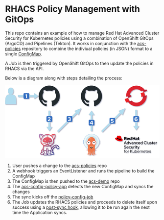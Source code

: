 # RHACS Policy Management with GitOps
This repo contains an example of how to manage Red Hat Advanced Cluster Security for Kubernetes policies using a combination of OpenShift GitOps (ArgoCD) and Pipelines (Tekton).  It works in conjunction with the [acs-policies](https://github.com/caseyrobb/acs-policies) repository to combine the indiviual policies (in JSON) format to a single [ConfigMap](https://github.com/caseyrobb/acs-demo/blob/master/app/policy/policies-payload-cm.yaml).

A Job is then triggered by OpenShift GitOps to then update the policies in RHACS via the API.

Below is a diagram along with steps detailing the process:

![alt text](https://raw.githubusercontent.com/caseyrobb/acs-demo/master/flowchart.png)

1. User pushes a change to the [acs-policies](https://github.com/caseyrobb/acs-policies) repo
2. A webhook triggers an EventListener and runs the pipeline to build the ConfigMap
3. The ConfigMap is then pushed to the [acs-demo](https://github.com/caseyrobb/acs-demo/blob/master/app/policy/policies-payload-cm.yaml) repo
4. The [acs-config-policy-app](https://github.com/caseyrobb/acs-demo/blob/master/argocd/acs-config-policy-app.yaml) detects the new ConfigMap and syncs the changes
5. The sync kicks off the [policy-config-job](https://github.com/caseyrobb/acs-demo/blob/master/app/policy/policy-config-job.yaml)
6. The Job updates the RHACS policies and proceeds to delete itself upon success using a [post-sync hook](https://github.com/caseyrobb/acs-demo/blob/master/app/policy/policy-config-job.yaml#L6), allowing it to be run again the next time the Application syncs.

